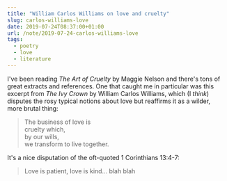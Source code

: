 ```yaml
---
title: "William Carlos Williams on love and cruelty"
slug: carlos-williams-love
date: 2019-07-24T08:37:00+01:00
url: /note/2019-07-24-carlos-williams-love
tags:
  - poetry
  - love
  - literature
---
```


I've been reading _The Art of Cruelty_ by Maggie Nelson and there's tons of great extracts and references. One that caught me in particular was this excerpt from _The Ivy Crown_ by William Carlos Williams, which (I _think_) disputes the rosy typical notions about love but reaffirms it as a wilder, more brutal thing:

> The business of love is<br>
> cruelty which,<br>
> by our wills,<br>
> we transform to live together.

It's a nice disputation of the oft-quoted 1 Corinthians 13:4-7:

> Love is patient, love is kind... blah blah

